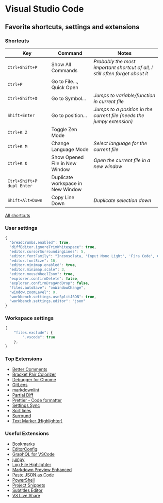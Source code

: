 # Visual Studio Code

## Favorite shortcuts, settings and extensions

### Shortcuts

| Key                       | Command                           | Notes                                                                        |
| ------------------------- | --------------------------------- | ---------------------------------------------------------------------------- |
| `Ctrl+Shift+P`            | Show All Commands                 | _Probably the most important shortcut of all, I still often forget about it_ |
| `Ctrl+P`                  | Go to File..., Quick Open         |
| `Ctrl+Shift+O`            | Go to Symbol...                   | _Jumps to variable/function in current file_                                 |
| `Shift+Enter`             | Go to position...                 | _Jumps to a position in the current file (needs the *jumpy* extension)_      |
| `Ctrl+K Z`                | Toggle Zen Mode                   |
| `Ctrl+K M`                | Change Language Mode              | _Select language for the current file_                                       |
| `Ctrl+K O`                | Show Opened File in New Window    | _Open the current file in a new window_                                      |
| `Ctrl+Shift+P dupl Enter` | Duplicate workspace in New Window |
| `Shift+Alt+Down`          | Copy Line Down                    | _Duplicate selection down_                                                   |

[All shortcuts](https://code.visualstudio.com/docs/getstarted/keybindings)

### User settings

```js
{
  "breadcrumbs.enabled": true,
  "diffEditor.ignoreTrimWhitespace": true,
  "editor.cursorSurroundingLines": 5,
  "editor.fontFamily": "Inconsolata, 'Input Mono Light', 'Fira Code', Consolas, 'Courier New', monospace",
  "editor.fontSize": 16,
  "editor.minimap.enabled": true,
  "editor.minimap.scale": 3,
  "editor.mouseWheelZoom": true,
  "explorer.confirmDelete": false,
  "explorer.confirmDragAndDrop": false,
  "files.autoSave": "onWindowChange",
  "window.zoomLevel": 0,
  "workbench.settings.useSplitJSON": true,
  "workbench.settings.editor": "json"
}
```

### Workspace settings

```js
{
    "files.exclude": {
        ".vscode": true
    },
}
```

### Top Extensions

- [Better Comments](https://marketplace.visualstudio.com/items?itemName=aaron-bond.better-comments)
- [Bracket Pair Colorizer](https://marketplace.visualstudio.com/items?itemName=CoenraadS.bracket-pair-colorizer)
- [Debugger for Chrome](https://marketplace.visualstudio.com/items?itemName=msjsdiag.debugger-for-chrome)
- [GitLens](https://marketplace.visualstudio.com/items?itemName=eamodio.gitlens)
- [markdownlint](https://marketplace.visualstudio.com/items?itemName=DavidAnson.vscode-markdownlint)
- [Partial Diff](https://marketplace.visualstudio.com/items?itemName=ryu1kn.partial-diff)
- [Prettier - Code formatter](https://marketplace.visualstudio.com/items?itemName=esbenp.prettier-vscode)
- [Settings Sync](https://marketplace.visualstudio.com/items?itemName=Shan.code-settings-sync)
- [Sort lines](https://marketplace.visualstudio.com/items?itemName=Tyriar.sort-lines)
- [Surround](https://marketplace.visualstudio.com/items?itemName=yatki.vscode-surround)
- [Text Marker (Highlighter)](https://marketplace.visualstudio.com/items?itemName=ryu1kn.text-marker)

### Useful Extensions

- [Bookmarks](https://marketplace.visualstudio.com/items?itemName=alefragnani.Bookmarks)
- [EditorConfig](https://marketplace.visualstudio.com/items?itemName=EditorConfig.EditorConfig)
- [GraphQL for VSCode](https://marketplace.visualstudio.com/items?itemName=kumar-harsh.graphql-for-vscode)
- [jumpy](https://marketplace.visualstudio.com/items?itemName=wmaurer.vscode-jumpy)
- [Log File Highlighter](https://marketplace.visualstudio.com/items?itemName=emilast.LogFileHighlighter)
- [Markdown Preview Enhanced](https://marketplace.visualstudio.com/items?itemName=shd101wyy.markdown-preview-enhanced)
- [Paste JSON as Code](https://marketplace.visualstudio.com/items?itemName=quicktype.quicktype)
- [PowerShell](https://marketplace.visualstudio.com/items?itemName=ms-vscode.PowerShell)
- [Project Snippets](https://marketplace.visualstudio.com/items?itemName=rebornix.project-snippets)
- [Subtitles Editor](https://marketplace.visualstudio.com/items?itemName=pepri.subtitles-editor)
- [VS Live Share](https://marketplace.visualstudio.com/items?itemName=MS-vsliveshare.vsliveshare)
